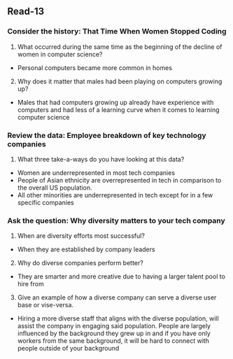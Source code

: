 ## Read-13

### Consider the history: That Time When Women Stopped Coding
1. What occurred during the same time as the beginning of the decline of women in computer science?
- Personal computers became more common in homes
2. Why does it matter that males had been playing on computers growing up?
- Males that had computers growing up already have experience with computers and had less of a learning curve when it comes to learning computer science

### Review the data: Employee breakdown of key technology companies
1. What three take-a-ways do you have looking at this data?
- Women are underrepresented in most tech companies
- People of Asian ethnicity are overrepresented in tech in comparison to the overall US population.
- All other minorities are underrepresented in tech except for in a few specific companies

### Ask the question: Why diversity matters to your tech company
1. When are diversity efforts most successful?
- When they are established by company leaders
2. Why do diverse companies perform better?
- They are smarter and more creative due to having a larger talent pool to hire from
3. Give an example of how a diverse company can serve a diverse user base or vise-versa.
- Hiring a more diverse staff that aligns with the diverse population, will assist the company in engaging said population. People are largely influenced by the background they grew up in and if you have only workers from the same background, it will be hard to connect with people outside of your background

